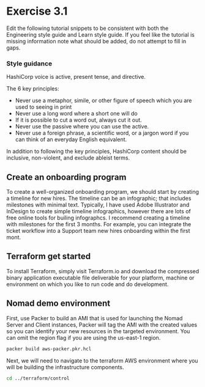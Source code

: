 # Exercise 3.1

Edit the following tutorial snippets to be consistent with both the Engineering style guide and Learn style guide. If you feel like the tutorial is missing information note what should be added, do not attempt to fill in gaps. 

### Style guidance 

HashiCorp voice is active, present tense, and directive.

The 6 key principles:
* Never use a metaphor, simile, or other figure of speech which you are used to seeing in print
* Never use a long word where a short one will do
* If it is possible to cut a word out, always cut it out.
* Never use the passive where you can use the active.
* Never use a foreign phrase, a scientific word, or a jargon word if you can think of an everyday English equivalent.

In addition to following the key principles, HashiCorp content should be inclusive, non-violent, and exclude ableist terms. 

## Create an onboarding program

To create a well-organized onboarding program, we should start by creating a timeline for new hires. The timeline can be an infographic; that includes milestones with minimal text. Typically, I have used Adobe Illustrator and InDesign to create simple timeline infographics, however there are lots of free online tools for builing infographcs. I recommend creating a timeline with milestones for the first 3 months. For example, you can integrate the ticket workflow into a Support team new hires onboarding within the first mont. 

## Terraform get started

To install Terraform, simply visit Terraform.io and download the compressed binary application executable file deliverable for your platform, machine or environment on which you like to run code and do development.

## Nomad demo environment 

First, use Packer to build an AMI that is used for launching the Nomad Server and Client instances, Packer will tag the AMI with the created values so you can identify your new resources in the targeted environment. You can omit the region flag if you are using the us-east-1 region.

```sh
packer build aws-packer.pkr.hcl
```

Next, we will need to navigate to the terraform AWS environment where you will be building the infrastructure components.

```sh
cd ../terraform/control
```

